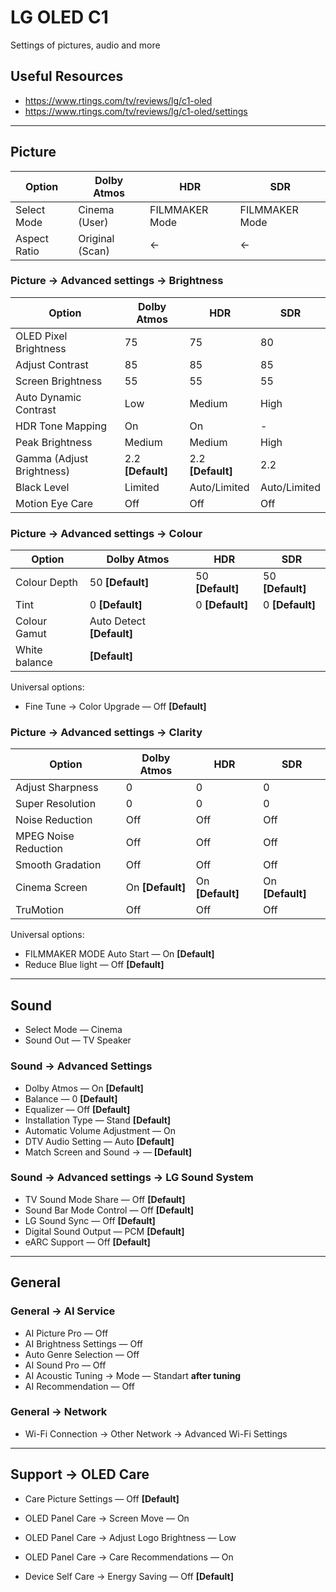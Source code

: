 # LG OLED C1

Settings of pictures, audio and more

## Useful Resources

- <https://www.rtings.com/tv/reviews/lg/c1-oled>
- <https://www.rtings.com/tv/reviews/lg/c1-oled/settings>

---

## Picture

| Option       | Dolby Atmos     | HDR            | SDR            |
| ------------ | --------------- | -------------- | -------------- |
| Select Mode  | Cinema (User)   | FILMMAKER Mode | FILMMAKER Mode |
| Aspect Ratio | Original (Scan) | ←              | ←              |

### Picture → Advanced settings → Brightness

| Option                    | Dolby Atmos       | HDR               | SDR          |
| ------------------------- | ----------------- | ----------------- | ------------ |
| OLED Pixel Brightness     | 75                | 75                | 80           |
| Adjust Contrast           | 85                | 85                | 85           |
| Screen Brightness         | 55                | 55                | 55           |
| Auto Dynamic Contrast     | Low               | Medium            | High         |
| HDR Tone Mapping          | On                | On                | -            |
| Peak Brightness           | Medium            | Medium            | High         |
| Gamma (Adjust Brightness) | 2.2 **[Default]** | 2.2 **[Default]** | 2.2          |
| Black Level               | Limited           | Auto/Limited      | Auto/Limited |
| Motion Eye Care           | Off               | Off               | Off          |

### Picture → Advanced settings → Colour

| Option        | Dolby Atmos               | HDR              | SDR              |
| ------------- | ------------------------- | ---------------- | ---------------- |
| Colour Depth  | 50 **[Default]**          | 50 **[Default]** | 50 **[Default]** |
| Tint          | 0 **[Default]**           | 0 **[Default]**  | 0 **[Default]**  |
| Colour Gamut  | Auto Detect **[Default]** |
| White balance | **[Default]**             |

Universal options:

- Fine Tune → Color Upgrade — Off **[Default]**

### Picture → Advanced settings → Clarity

| Option               | Dolby Atmos      | HDR              | SDR              |
| -------------------- | ---------------- | ---------------- | ---------------- |
| Adjust Sharpness     | 0                | 0                | 0                |
| Super Resolution     | 0                | 0                | 0                |
| Noise Reduction      | Off              | Off              | Off              |
| MPEG Noise Reduction | Off              | Off              | Off              |
| Smooth Gradation     | Off              | Off              | Off              |
| Cinema Screen        | On **[Default]** | On **[Default]** | On **[Default]** |
| TruMotion            | Off              | Off              | Off              |

Universal options:

- FILMMAKER MODE Auto Start — On **[Default]**
- Reduce Blue light — Off **[Default]**

---

## Sound

- Select Mode — Cinema
- Sound Out — TV Speaker

### Sound → Advanced Settings

- Dolby Atmos — On **[Default]**
- Balance — 0 **[Default]**
- Equalizer — Off **[Default]**
- Installation Type — Stand **[Default]**
- Automatic Volume Adjustment — On
- DTV Audio Setting — Auto **[Default]**
- Match Screen and Sound → — **[Default]**

### Sound → Advanced settings → LG Sound System

- TV Sound Mode Share — Off **[Default]**
- Sound Bar Mode Control — Off **[Default]**
- LG Sound Sync — Off **[Default]**
- Digital Sound Output — PCM **[Default]**
- eARC Support — Off **[Default]**

---

## General

### General → AI Service

- AI Picture Pro — Off
- AI Brightness Settings — Off
- Auto Genre Selection — Off
- AI Sound Pro — Off
- AI Acoustic Tuning → Mode — Standart **after tuning**
- AI Recommendation — Off

### General → Network

- Wi-Fi Connection → Other Network → Advanced Wi-Fi Settings

---

## Support → OLED Care

- Care Picture Settings — Off **[Default]**
- OLED Panel Care → Screen Move — On
- OLED Panel Care → Adjust Logo Brightness — Low
- OLED Panel Care → Care Recommendations — On

- Device Self Care → Energy Saving — Off **[Default]**
